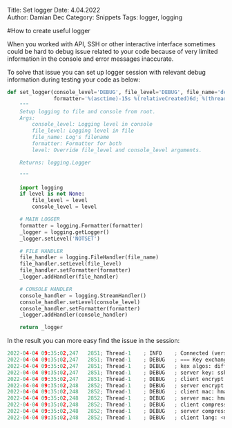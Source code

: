Title: Set logger 
Date: 4.04.2022  
Author: Damian Dec
Category: Snippets
Tags: logger, logging

#How to create useful logger

When you worked with API, SSH or other interactive interface sometimes could be hard to debug issue related to your 
code because of very limited information in the console and error messages inaccurate.

To solve that issue you can set up logger session with relevant debug information during testing your code as below:
```python
def set_logger(console_level='DEBUG', file_level='DEBUG', file_name='debug.log',
               formatter='%(asctime)-15s %(relativeCreated)6d; %(threadName)-12s; %(levelname)-8s; %(message)s', level=None):
    """
    Setup logging to file and console from root.
    Args:
        console_level: Logging level in console
        file_level: Logging level in file
        file_name: Log's filename
        formatter: Formatter for both
        level: Override file_level and console_level arguments.

    Returns: logging.Logger

    """

    import logging
    if level is not None:
        file_level = level
        console_level = level

    # MAIN LOGGER
    formatter = logging.Formatter(formatter)
    _logger = logging.getLogger()
    _logger.setLevel('NOTSET')

    # FILE HANDLER
    file_handler = logging.FileHandler(file_name)
    file_handler.setLevel(file_level)
    file_handler.setFormatter(formatter)
    _logger.addHandler(file_handler)

    # CONSOLE HANDLER
    console_handler = logging.StreamHandler()
    console_handler.setLevel(console_level)
    console_handler.setFormatter(formatter)
    _logger.addHandler(console_handler)

    return _logger
```

In the result you can more easy find the issue in the session:
```python
2022-04-04 09:35:02,247   2851; Thread-1    ; INFO    ; Connected (version 2.0, client Cisco-1.25)
2022-04-04 09:35:02,247   2851; Thread-1    ; DEBUG   ; === Key exchange possibilities ===
2022-04-04 09:35:02,247   2851; Thread-1    ; DEBUG   ; kex algos: diffie-hellman-group1-sha1
2022-04-04 09:35:02,247   2851; Thread-1    ; DEBUG   ; server key: ssh-rsa
2022-04-04 09:35:02,247   2851; Thread-1    ; DEBUG   ; client encrypt: aes128-cbc, 3des-cbc, aes192-cbc, aes256-cbc
2022-04-04 09:35:02,248   2852; Thread-1    ; DEBUG   ; server encrypt: aes128-cbc, 3des-cbc, aes192-cbc, aes256-cbc
2022-04-04 09:35:02,248   2852; Thread-1    ; DEBUG   ; client mac: hmac-sha1, hmac-sha1-96, hmac-md5, hmac-md5-96
2022-04-04 09:35:02,248   2852; Thread-1    ; DEBUG   ; server mac: hmac-sha1, hmac-sha1-96, hmac-md5, hmac-md5-96
2022-04-04 09:35:02,248   2852; Thread-1    ; DEBUG   ; client compress: none
2022-04-04 09:35:02,248   2852; Thread-1    ; DEBUG   ; server compress: none
2022-04-04 09:35:02,248   2852; Thread-1    ; DEBUG   ; client lang: <none>
```